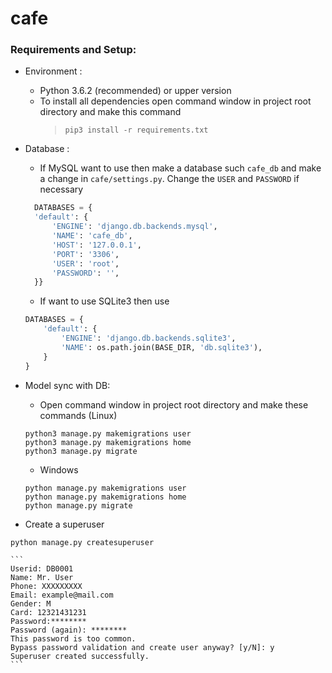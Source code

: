 # cafe

### Requirements and Setup:
  * Environment : 
      * Python 3.6.2 (recommended) or upper version
      * To install all dependencies open command window in project root directory and make this command 
        > `pip3 install -r requirements.txt`
  * Database : 
      * If MySQL want to use then make a database such `cafe_db` and make a change in `cafe/settings.py`. Change the `USER` and `PASSWORD` if necessary
    ```py
      DATABASES = {
      'default': {
          'ENGINE': 'django.db.backends.mysql',
          'NAME': 'cafe_db',
          'HOST': '127.0.0.1',
          'PORT': '3306',
          'USER': 'root',
          'PASSWORD': '',
      }}
    ```
      * If want to use SQLite3 then use
      ```py
      DATABASES = {
          'default': {
              'ENGINE': 'django.db.backends.sqlite3',
              'NAME': os.path.join(BASE_DIR, 'db.sqlite3'),
          }
      }
      
      ```
      
      
  * Model sync with DB:
    * Open command window in project root directory and make these commands (Linux)
     ```
     python3 manage.py makemigrations user
     python3 manage.py makemigrations home
     python3 manage.py migrate
     ```
    
    * Windows
    ```
    python manage.py makemigrations user
    python manage.py makemigrations home
    python manage.py migrate
    ```
  
  * Create a superuser
   
   `python manage.py createsuperuser`
   
    ```
    Userid: DB0001
    Name: Mr. User
    Phone: XXXXXXXXX
    Email: example@mail.com
    Gender: M
    Card: 12321431231
    Password:********
    Password (again): ********
    This password is too common.
    Bypass password validation and create user anyway? [y/N]: y
    Superuser created successfully.
    ```
